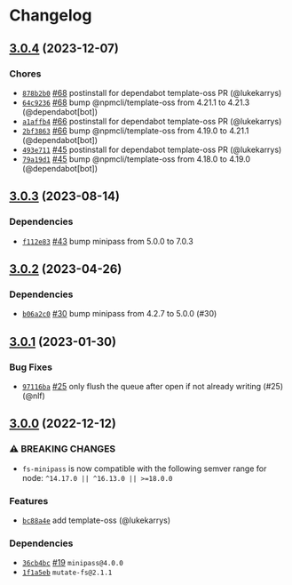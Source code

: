 # Changelog

## [3.0.4](https://github.com/npm/fs-minipass/compare/v3.0.3...v3.0.4) (2023-12-07)

### Chores

* [`878b2b0`](https://github.com/npm/fs-minipass/commit/878b2b0e70ed2e2ce28dcaf38244d5bf2c3a3d83) [#68](https://github.com/npm/fs-minipass/pull/68) postinstall for dependabot template-oss PR (@lukekarrys)
* [`64c9236`](https://github.com/npm/fs-minipass/commit/64c923629410f0272c7c3b210abce1b0e19f2fa1) [#68](https://github.com/npm/fs-minipass/pull/68) bump @npmcli/template-oss from 4.21.1 to 4.21.3 (@dependabot[bot])
* [`a1affb4`](https://github.com/npm/fs-minipass/commit/a1affb45b5ff4653e548d0abf9d922bff6549b34) [#66](https://github.com/npm/fs-minipass/pull/66) postinstall for dependabot template-oss PR (@lukekarrys)
* [`2bf3863`](https://github.com/npm/fs-minipass/commit/2bf38636a98cf08102a0a976ffe9cd5b89a2813c) [#66](https://github.com/npm/fs-minipass/pull/66) bump @npmcli/template-oss from 4.19.0 to 4.21.1 (@dependabot[bot])
* [`493e711`](https://github.com/npm/fs-minipass/commit/493e7112eebfedbb497e5fdb903d30075a0e7705) [#45](https://github.com/npm/fs-minipass/pull/45) postinstall for dependabot template-oss PR (@lukekarrys)
* [`79a19d1`](https://github.com/npm/fs-minipass/commit/79a19d1ca44cc464148f56ba41c59769c2466f2a) [#45](https://github.com/npm/fs-minipass/pull/45) bump @npmcli/template-oss from 4.18.0 to 4.19.0 (@dependabot[bot])

## [3.0.3](https://github.com/npm/fs-minipass/compare/v3.0.2...v3.0.3) (2023-08-14)

### Dependencies

* [`f112e83`](https://github.com/npm/fs-minipass/commit/f112e83a49192644b44fb3a7067b1558ce3eacba) [#43](https://github.com/npm/fs-minipass/pull/43) bump minipass from 5.0.0 to 7.0.3

## [3.0.2](https://github.com/npm/fs-minipass/compare/v3.0.1...v3.0.2) (2023-04-26)

### Dependencies

* [`b06a2c0`](https://github.com/npm/fs-minipass/commit/b06a2c08ef7498a77cfbe1d90532822b250f6ec8) [#30](https://github.com/npm/fs-minipass/pull/30) bump minipass from 4.2.7 to 5.0.0 (#30)

## [3.0.1](https://github.com/npm/fs-minipass/compare/v3.0.0...v3.0.1) (2023-01-30)

### Bug Fixes

* [`97116ba`](https://github.com/npm/fs-minipass/commit/97116ba3e5644ee0b295a49d4f92358693b0a823) [#25](https://github.com/npm/fs-minipass/pull/25) only flush the queue after open if not already writing (#25) (@nlf)

## [3.0.0](https://github.com/npm/fs-minipass/compare/v2.1.0...v3.0.0) (2022-12-12)

### ⚠️ BREAKING CHANGES

* `fs-minipass` is now compatible with the following semver range for node: `^14.17.0 || ^16.13.0 || >=18.0.0`

### Features

* [`bc88a4e`](https://github.com/npm/fs-minipass/commit/bc88a4e53a1b20d9e3856376c4bf5c17e56dd994) add template-oss (@lukekarrys)

### Dependencies

* [`36cb4bc`](https://github.com/npm/fs-minipass/commit/36cb4bc20613b7228dc3d1b6cd52fd1d37b6d449) [#19](https://github.com/npm/fs-minipass/pull/19) `minipass@4.0.0`
* [`1f1a5eb`](https://github.com/npm/fs-minipass/commit/1f1a5ebeccfa277cd65e3d2456d529146f98a6f5) `mutate-fs@2.1.1`
